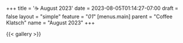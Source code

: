 +++
title = '☕ August 2023'
date = 2023-08-05T01:14:27-07:00
draft = false
layout = "simple"
feature = "*01*"
[menus.main]
    parent = "Coffee Klatsch"
    name = "August 2023"
+++

{{< gallery >}}
